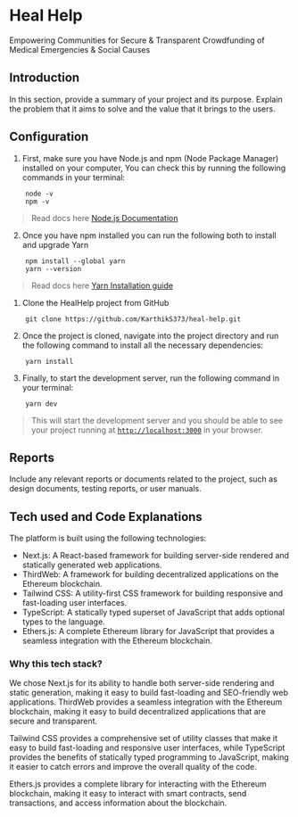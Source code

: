 # Heal Help

Empowering Communities for Secure & Transparent Crowdfunding of Medical Emergencies & Social Causes

## Introduction

In this section, provide a summary of your project and its purpose. Explain the problem that it aims to solve and the value that it brings to the users.

## Configuration

1. First, make sure you have Node.js and npm (Node Package Manager) installed on your computer, You can check this by running the following commands in your terminal:

```
    node -v
    npm -v
```

> Read docs here [Node.js Documentation](https://nodejs.org/en/docs/)

2. Once you have npm installed you can run the following both to install and upgrade Yarn

```
    npm install --global yarn
    yarn --version
```

> Read docs here [Yarn Installation guide](https://classic.yarnpkg.com/lang/en/docs/install)

1. Clone the HealHelp project from GitHub

```
    git clone https://github.com/KarthikS373/heal-help.git
```

2. Once the project is cloned, navigate into the project directory and run the following command to install all the necessary dependencies:

```
    yarn install
```

3. Finally, to start the development server, run the following command in your terminal:

```
    yarn dev
```

> This will start the development server and you should be able to see your project running at [`http://localhost:3000`](http://localhost:3000) in your browser.

## Reports

Include any relevant reports or documents related to the project, such as design documents, testing reports, or user manuals.

## Tech used and Code Explanations

The platform is built using the following technologies:

- Next.js: A React-based framework for building server-side rendered and statically generated web applications.
- ThirdWeb: A framework for building decentralized applications on the Ethereum blockchain.
- Tailwind CSS: A utility-first CSS framework for building responsive and fast-loading user interfaces.
- TypeScript: A statically typed superset of JavaScript that adds optional types to the language.
- Ethers.js: A complete Ethereum library for JavaScript that provides a seamless integration with the Ethereum blockchain.

### Why this tech stack?
We chose Next.js for its ability to handle both server-side rendering and static generation, making it easy to build fast-loading and SEO-friendly web applications. ThirdWeb provides a seamless integration with the Ethereum blockchain, making it easy to build decentralized applications that are secure and transparent.

Tailwind CSS provides a comprehensive set of utility classes that make it easy to build fast-loading and responsive user interfaces, while TypeScript provides the benefits of statically typed programming to JavaScript, making it easier to catch errors and improve the overall quality of the code.

Ethers.js provides a complete library for interacting with the Ethereum blockchain, making it easy to interact with smart contracts, send transactions, and access information about the blockchain.
